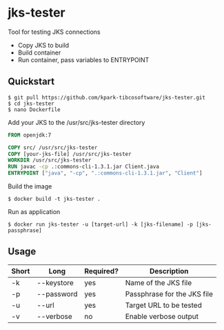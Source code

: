 # jks-tester
Tool for testing JKS connections

- Copy JKS to build
- Build container
- Run container, pass variables to ENTRYPOINT

## Quickstart

`$ git pull https://github.com/kpark-tibcosoftware/jks-tester.git`  
`$ cd jks-tester`  
`$ nano Dockerfile`  

Add your JKS to the /usr/src/jks-tester directory

```Dockerfile
FROM openjdk:7

COPY src/ /usr/src/jks-tester
COPY [your-jks-file] /usr/src/jks-tester
WORKDIR /usr/src/jks-tester
RUN javac -cp .:commons-cli-1.3.1.jar Client.java
ENTRYPOINT ["java", "-cp", ".:commons-cli-1.3.1.jar", "Client"]
```

Build the image

`$ docker build -t jks-tester .`  

Run as application 

`$ docker run jks-tester -u [target-url] -k [jks-filename] -p [jks-passphrase]`

## Usage

| Short | Long | Required? | Description |
|---|---|---|---|
|-k|--keystore|yes|Name of the JKS file|
|-p|--password|yes|Passphrase for the JKS file|
|-u|--url|yes|Target URL to be tested|
|-v|--verbose|no|Enable verbose output|